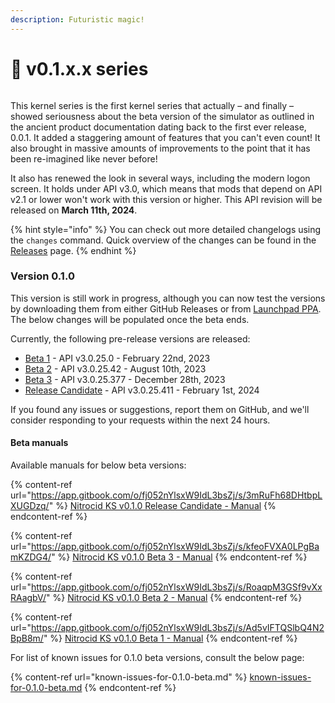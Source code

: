 ```yaml
---
description: Futuristic magic!
---
```


# 🔮 v0.1.x.x series

<figure><img src="../../../.gitbook/assets/Beta3-001-Welcome.png" alt=""><figcaption></figcaption></figure>

This kernel series is the first kernel series that actually – and finally – showed seriousness about the beta version of the simulator as outlined in the ancient product documentation dating back to the first ever release, 0.0.1. It added a staggering amount of features that you can't even count! It also brought in massive amounts of improvements to the point that it has been re-imagined like never before!

It also has renewed the look in several ways, including the modern logon screen. It holds under API v3.0, which means that mods that depend on API v2.1 or lower won't work with this version or higher. This API revision will be released on **March 11th, 2024**.

{% hint style="info" %}
You can check out more detailed changelogs using the `changes` command. Quick overview of the changes can be found in the [Releases](https://github.com/Aptivi/NitrocidKS/releases) page.
{% endhint %}

### Version 0.1.0

This version is still work in progress, although you can now test the versions by downloading them from either GitHub Releases or from [Launchpad PPA](https://launchpad.net/\~eofla/+archive/ubuntu/kernel-sim). The below changes will be populated once the beta ends.

Currently, the following pre-release versions are released:

* [Beta 1](https://github.com/Aptivi/NitrocidKS/releases/tag/v0.1.0-b1) - API v3.0.25.0 - February 22nd, 2023
* [Beta 2](https://github.com/Aptivi/NitrocidKS/releases/tag/v0.1.0-b2) - API v3.0.25.42 - August 10th, 2023
* [Beta 3](https://github.com/Aptivi/NitrocidKS/releases/tag/v0.1.0-b3) - API v3.0.25.377 - December 28th, 2023
* [Release Candidate](https://github.com/Aptivi/NitrocidKS/releases/tag/v0.1.0-rc) - API v3.0.25.411 - February 1st, 2024

If you found any issues or suggestions, report them on GitHub, and we'll consider responding to your requests within the next 24 hours.

#### Beta manuals

Available manuals for below beta versions:

{% content-ref url="https://app.gitbook.com/o/fj052nYlsxW9IdL3bsZj/s/3mRuFh68DHtbpLXUGDzq/" %}
[Nitrocid KS v0.1.0 Release Candidate - Manual](https://app.gitbook.com/o/fj052nYlsxW9IdL3bsZj/s/3mRuFh68DHtbpLXUGDzq/)
{% endcontent-ref %}

{% content-ref url="https://app.gitbook.com/o/fj052nYlsxW9IdL3bsZj/s/kfeoFVXA0LPgBamKZDG4/" %}
[Nitrocid KS v0.1.0 Beta 3 - Manual](https://app.gitbook.com/o/fj052nYlsxW9IdL3bsZj/s/kfeoFVXA0LPgBamKZDG4/)
{% endcontent-ref %}

{% content-ref url="https://app.gitbook.com/o/fj052nYlsxW9IdL3bsZj/s/RoaqpM3GSf9vXxRAagbV/" %}
[Nitrocid KS v0.1.0 Beta 2 - Manual](https://app.gitbook.com/o/fj052nYlsxW9IdL3bsZj/s/RoaqpM3GSf9vXxRAagbV/)
{% endcontent-ref %}

{% content-ref url="https://app.gitbook.com/o/fj052nYlsxW9IdL3bsZj/s/Ad5vIFTQSlbQ4N2BpB8m/" %}
[Nitrocid KS v0.1.0 Beta 1 - Manual](https://app.gitbook.com/o/fj052nYlsxW9IdL3bsZj/s/Ad5vIFTQSlbQ4N2BpB8m/)
{% endcontent-ref %}

For list of known issues for 0.1.0 beta versions, consult the below page:

{% content-ref url="known-issues-for-0.1.0-beta.md" %}
[known-issues-for-0.1.0-beta.md](known-issues-for-0.1.0-beta.md)
{% endcontent-ref %}
